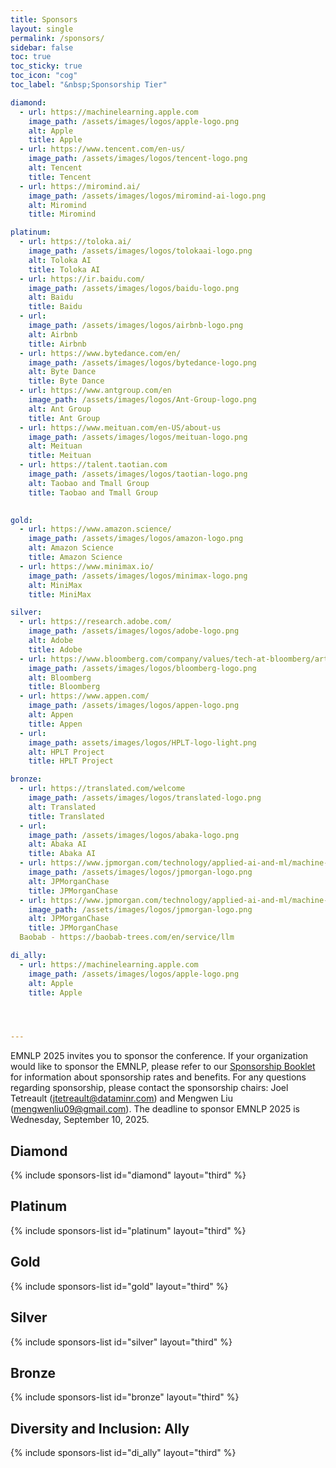 ```yaml
---
title: Sponsors
layout: single
permalink: /sponsors/
sidebar: false
toc: true
toc_sticky: true
toc_icon: "cog"
toc_label: "&nbsp;Sponsorship Tier"

diamond:
  - url: https://machinelearning.apple.com
    image_path: /assets/images/logos/apple-logo.png
    alt: Apple
    title: Apple
  - url: https://www.tencent.com/en-us/
    image_path: /assets/images/logos/tencent-logo.png
    alt: Tencent
    title: Tencent
  - url: https://miromind.ai/
    image_path: /assets/images/logos/miromind-ai-logo.png
    alt: Miromind
    title: Miromind

platinum:
  - url: https://toloka.ai/
    image_path: /assets/images/logos/tolokaai-logo.png
    alt: Toloka AI
    title: Toloka AI
  - url: https://ir.baidu.com/
    image_path: /assets/images/logos/baidu-logo.png
    alt: Baidu
    title: Baidu
  - url: 
    image_path: /assets/images/logos/airbnb-logo.png
    alt: Airbnb
    title: Airbnb
  - url: https://www.bytedance.com/en/
    image_path: /assets/images/logos/bytedance-logo.png
    alt: Byte Dance
    title: Byte Dance
  - url: https://www.antgroup.com/en
    image_path: /assets/images/logos/Ant-Group-logo.png
    alt: Ant Group
    title: Ant Group
  - url: https://www.meituan.com/en-US/about-us
    image_path: /assets/images/logos/meituan-logo.png
    alt: Meituan
    title: Meituan
  - url: https://talent.taotian.com
    image_path: /assets/images/logos/taotian-logo.png
    alt: Taobao and Tmall Group
    title: Taobao and Tmall Group
  

gold:
  - url: https://www.amazon.science/
    image_path: /assets/images/logos/amazon-logo.png
    alt: Amazon Science
    title: Amazon Science
  - url: https://www.minimax.io/
    image_path: /assets/images/logos/minimax-logo.png
    alt: MiniMax
    title: MiniMax

silver:
  - url: https://research.adobe.com/
    image_path: /assets/images/logos/adobe-logo.png
    alt: Adobe
    title: Adobe
  - url: https://www.bloomberg.com/company/values/tech-at-bloomberg/artificial-intelligence-ai/
    image_path: /assets/images/logos/bloomberg-logo.png
    alt: Bloomberg
    title: Bloomberg
  - url: https://www.appen.com/
    image_path: /assets/images/logos/appen-logo.png
    alt: Appen
    title: Appen
  - url: 
    image_path: assets/images/logos/HPLT-logo-light.png
    alt: HPLT Project
    title: HPLT Project

bronze:
  - url: https://translated.com/welcome
    image_path: /assets/images/logos/translated-logo.png
    alt: Translated
    title: Translated
  - url: 
    image_path: /assets/images/logos/abaka-logo.png
    alt: Abaka AI
    title: Abaka AI
  - url: https://www.jpmorgan.com/technology/applied-ai-and-ml/machine-learning
    image_path: /assets/images/logos/jpmorgan-logo.png
    alt: JPMorganChase
    title: JPMorganChase
  - url: https://www.jpmorgan.com/technology/applied-ai-and-ml/machine-learning
    image_path: /assets/images/logos/jpmorgan-logo.png
    alt: JPMorganChase
    title: JPMorganChase
  Baobab - https://baobab-trees.com/en/service/llm

di_ally:
  - url: https://machinelearning.apple.com
    image_path: /assets/images/logos/apple-logo.png
    alt: Apple
    title: Apple




---
```


EMNLP 2025 invites you to sponsor the conference. If your organization would like to sponsor the EMNLP, please refer to our [Sponsorship Booklet](/assets/Sponsorship%20brochure%20for%20ACL%202025%20conferences.pdf) for information about sponsorship rates and benefits. For any questions regarding sponsorship, please contact the sponsorship chairs: Joel Tetreault (<jtetreault@dataminr.com>) and Mengwen Liu (<mengwenliu09@gmail.com>). The deadline to sponsor EMNLP 2025 is Wednesday, September 10, 2025.

<style>
.sponsors-list { justify-content: flex-start; }
.sponsors-list > a {
  display: flex;
  flex-direction: row;
  justify-content: center;
  background-color: #fff;
  border: 1px solid #d3d3d3;
  border-radius: 5px;
  align-items: center;
  margin: 0.2em;
  padding: 0.5em;
  text-align: center;
}
.sponsors-list a { text-decoration: none; }
.sponsors-list > a > .dummy-padding { margin-top: 100%; }
.sponsors-list > a > img { margin: 0; }
.sponsors-list > a:hover { box-shadow: 0 0 10px #00000044; }
.sponsors-list > a:hover > img { box-shadow: none !important; }
</style>

## Diamond

{% include sponsors-list id="diamond" layout="third" %}

## Platinum

{% include sponsors-list id="platinum" layout="third" %}

## Gold

{% include sponsors-list id="gold" layout="third" %}

## Silver

{% include sponsors-list id="silver" layout="third" %}

## Bronze

{% include sponsors-list id="bronze" layout="third" %}

## Diversity and Inclusion: Ally

{% include sponsors-list id="di_ally" layout="third" %}

